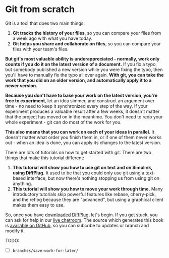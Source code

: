 # Git from scratch

Git is a tool that does two main things:

1. **Git tracks the history of your files**, so you can compare your files from a week ago with what you have today.
2. **Git helps you share and collaborate on files**, so you can compare your files with your team's files.

**But git's most valuable ability is underappreciated - normally, work only counts if you do it on the latest version of a document.**  If you fix a typo, but somebody published a new version while you were fixing the typo, then you'll have to manually fix the typo all over again.  **With git, you can take the work that you did on an older version, and automatically apply it to a newer version.**

**Because you don't have to base your work on the latest version, you're free to experiment**, let an idea simmer, and construct an argument over time - no need to keep it synchronized every step of the way.  If your experiment produces a valuable result after a few weeks, it doesn't matter that the project has moved on in the meantime.  You don't need to redo your whole experiment - git can do most of the work for you.

**This also means that you can work on each of your ideas in parallel.**  It doesn't matter what order you finish them in, or if one of them never works out - when an idea is done, you can apply its changes to the latest version.

There are lots of tutorials on how to get started with git.  There are two things that make this tutorial different:

1. **This tutorial will show you how to use git on text and on Simulink, using DiffPlug.**  It used to be that you could only use git using a text-based interface, but now there's nothing stopping us from using git on anything.
2. **This tutorial will show you how to move your work through time.**  Many introductory tutorials skip powerful features like rebase, cherry-pick, and the reflog because they are "advanced", but using a graphical client makes them easy to use.

So, once you have [downloaded DiffPlug](http://www.diffplug.com/versions/latest), let's begin.  If you get stuck, you can ask for help in our [live chatroom](https://gitter.im/diffplug/gitfromscratch).  The source which generates this book is [available on GitHub](https://github.com/diffplug/gitfromscratch), so you can subcribe to updates or branch and modify it.

TODO:

- [ ] `branches/save-work-for-later/`
